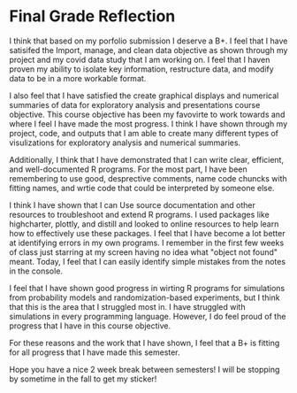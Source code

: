 # Final Grade Reflection

I think that based on my porfolio submission I deserve a B+. I feel that I have satisifed the Import, manage, and clean data objective as shown through my project and my covid data study that I am working on. I feel that I haven proven my ability to isolate key information, restructure data, and modify data to be in a more workable format. 

I also feel that I have satisfied the create graphical displays and numerical summaries of data for exploratory analysis and presentations course objective. This course objective has been my favovirte to work towards and where I feel I have made the most progress. I think I have shown through my project, code, and outputs that I am able to create many different types of visulizations for exploratory analysis and numerical summaries. 


Additionally, I think that I have demonstrated that I can write clear, efficient, and well-documented R programs. For the most part, I have been remembering to use good, desprective comments, name code chuncks with fitting names, and wrtie code that could be interpreted by someone else. 


I think I have shown that I can Use source documentation and other resources to troubleshoot and extend R programs. I used packages like highcharter, plottly, and distill and looked to online resources to help learn how to effectively use these packages. I feel that I have become a lot better at identifying errors in my own programs. I remember in the first few weeks of class just starring at my screen having no idea what "object not found" meant. Today, I feel that I can easily identify simple mistakes from the notes in the console. 


I feel that I have shown good progress in wirting R programs for simulations from probability models and randomization-based experiments, but I think that this is the area that I struggled most in. I have struggled with simulations in every programming language. However, I do feel proud of the progress that I have in this course objective. 


For these reasons and the work that I have shown, I feel that a B+ is fitting for all progress that I have made this semester. 

Hope you have a nice 2 week break between semesters!
I will be stopping by sometime in the fall to get my sticker!
